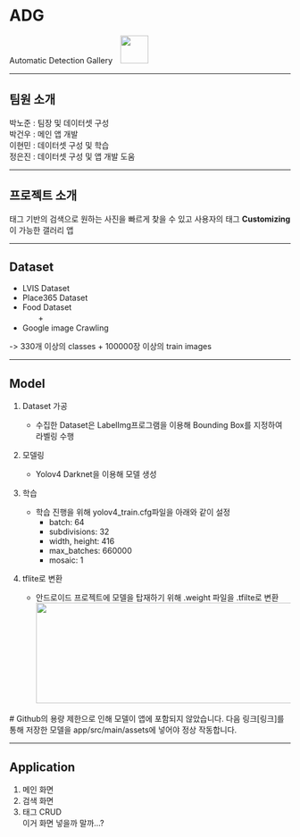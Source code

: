 # ADG  
Automatic Detection Gallery　<img src=https://user-images.githubusercontent.com/65718183/139021701-1237017a-2601-44ae-9c9b-8a972203e504.png width="50" height="50"/>
___
## 팀원 소개
박노준 : 팀장 및 데이터셋 구성  
박건우 : 메인 앱 개발  
이현민 : 데이터셋 구성 및 학습  
정은진 : 데이터셋 구성 및 앱 개발 도움  

------------
## 프로젝트 소개
태그 기반의 검색으로 원하는 사진을 빠르게 찾을 수 있고 사용자의 태그 **Customizing**이 가능한 갤러리 앱  

------------
## Dataset
- LVIS Dataset
- Place365 Dataset
- Food Dataset  
　　&#43;
- Google image Crawling  

-> 330개 이상의 classes &#43; 100000장 이상의 train images

------------
## Model
1. Dataset 가공
    + 수집한 Dataset은 LabelImg프로그램을 이용해 Bounding Box를 지정하여 라벨링 수행
    
2. 모델링
    + Yolov4 Darknet을 이용해 모델 생성
 
3. 학습
    + 학습 진행을 위해 yolov4_train.cfg파일을 아래와 같이 설정
        + batch: 64
        + subdivisions: 32
        + width, height: 416
        + max_batches: 660000
        + mosaic: 1
4. tflite로 변환
    + 안드로이드 프로젝트에 모델을 탑재하기 위해 .weight 파일을 .tfilte로 변환  <img src=https://user-images.githubusercontent.com/65718183/139207444-6cb59556-e8a7-46f7-b20d-f75e08ec28f4.JPG width="900" height="180"/>  

&#35; Github의 용량 제한으로 인해 모델이 앱에 포함되지 않았습니다. 다음 링크[링크]를 통해 저장한 모델을 app/src/main/assets에 넣어야 정상 작동합니다.

------------
## Application
1. 메인 화면
2. 검색 화면
3. 태그 CRUD  
이거 화면 넣을까 말까...?
